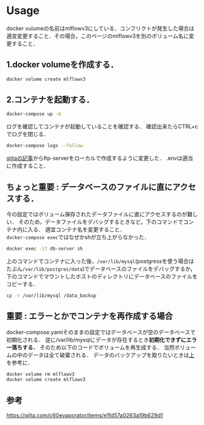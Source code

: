 # Usage

docker vulumeの名前はmlflowv3にしている．コンフリクトが発生した場合は適宜変更すること．その場合，このページのmlflowv3を別のボリューム名に変更すること．

## 1.docker volumeを作成する．

```sh
docker volume create mlflowv3
```

## 2.コンテナを起動する．

```sh
docker-compose up -d
```

ログを確認してコンテナが起動していることを確認する．
確認出来たらCTRL+cでログを閉じる．

```sh
docker-compose logs --follow
```

[qiitaの記事](https://qiita.com/c60evaporator/items/e1fd57a0263a19b629d1#%E3%82%B7%E3%83%8A%E3%83%AA%E3%82%AA4-mlflow-with-remote-tracking-server-backend-and-artifact-stores)からftp-serverをローカルで作成するように変更した．
.envは適当に作成すること．

## **ちょっと重要** : データベースのファイルに直にアクセスする．

今の設定ではボリューム保存されたデータファイルに直にアクセスするのが難しい．
そのため，データファイルをデバッグするときなど，下のコマンドでコンテナ内に入る．
適宜コンテナ名を変更すること．\
`docker-compose exec`ではなぜかshが立ち上がらなかった．

```sh
docker exec -it db-server sh
```

上のコマンドでコンテナに入った後，`/var/lib/mysql`(postgressを使う場合はたぶん`/var/lib/postgres/data`)でデータベースのファイルをデバッグするか，下のコマンドでマウントしたホストのディレクトリにデータベースのファイルをコピーする．

```sh
cp -r /var/lib/mysql /data_backup
```

## **重要** : エラーとかでコンテナを再作成する場合

docker-compose.yamlそのままの設定ではデータベースが空のデータベースで初期化される．
逆に/var/lib/mysqlにデータが存在するとき**初期化できずにエラー落ちする．**
そのため以下のコードでボリュームを再生成する．
当然ボリュームの中のデータは全て破棄される．
データのバックアップを取りたいときは[上](#**ちょっと重要**-:-データベースのファイルに直にアクセスする．)を参考に．

```sh
docker volume rm mlflowv3
docker volume create mlflowv3
```

## 参考

https://qiita.com/c60evaporator/items/e1fd57a0263a19b629d1

